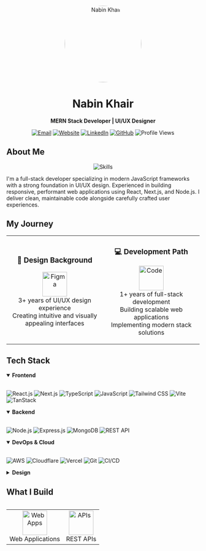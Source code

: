 <div align="center">
  <img src="https://github.com/nabinkhair42.png" alt="Nabin Khair" width="200" height="200" style="border-radius:50%;" />

  <h1>Nabin Khair</h1>
  
  <p>
    <strong>MERN Stack Developer | UI/UX Designer</strong>
  </p>

  [![Email](https://img.shields.io/badge/Gmail-nabinkhair12%40gmail.com-D14836?style=flat-square&logo=gmail&logoColor=white)](mailto:nabinkhair12@gmail.com)
  [![Website](https://img.shields.io/badge/Website-nabinkhair.com.np-4285F4?style=flat-square&logo=google-chrome&logoColor=white)](https://www.nabinkhair.com.np)
  [![LinkedIn](https://img.shields.io/badge/LinkedIn-nabin--khair-0077B5?style=flat-square&logo=linkedin&logoColor=white)](https://linkedin.com/in/nabin-khair-39b486342)
  [![GitHub](https://img.shields.io/badge/GitHub-nabinkhair42-181717?style=flat-square&logo=github&logoColor=white)](https://github.com/nabinkhair42)
  ![Profile Views](https://komarev.com/ghpvc/?username=nabinkhair42&color=0e75b6&style=flat-square)
</div>

## About Me


<!-- <p align="center">
  <img src="https://img.shields.io/badge/Experience-3%2B_Years-brightgreen?style=for-the-badge" alt="Experience" />
  <img src="https://img.shields.io/badge/Based_In-Nepal-red?style=for-the-badge" alt="Location" />
  <img src="https://img.shields.io/badge/Focus-Web_Development-blue?style=for-the-badge" alt="Focus" />
</p> -->

<p align="center">
  <img src="https://skillicons.dev/icons?i=js,ts,react,nextjs,nodejs,express,mongodb,tailwind,figma,aws,vercel" alt="Skills" />
</p>

I'm a full-stack developer specializing in modern JavaScript frameworks with a strong foundation in UI/UX design. Experienced in building responsive, performant web applications using React, Next.js, and Node.js. I deliver clean, maintainable code alongside carefully crafted user experiences.

## My Journey

<div align="center">
  <table border="0" align="center">
    <tr>
      <td width="50%">
        <h3 align="center">🎨 Design Background</h3>
        <p align="center">
          <img width="64" src="https://img.icons8.com/color/96/000000/figma--v1.png" alt="Figma"/>
          <br>
          3+ years of UI/UX design experience<br>
          Creating intuitive and visually appealing interfaces<br>
         </p>
      </td>
      <td width="50%">
        <h3 align="center">💻 Development Path</h3>
        <p align="center">
          <img width="64" src="https://img.icons8.com/color/96/000000/source-code.png" alt="Code"/>
          <br>
          1+ years of full-stack development<br>
          Building scalable web applications<br>
          Implementing modern stack solutions
        </p>
      </td>
    </tr>
  </table>
</div>

## Tech Stack

<details open>
<summary><b>Frontend</b></summary>
<br>
<p>
  <img src="https://img.shields.io/badge/React-61DAFB?style=flat-square&logo=react&logoColor=black" alt="React.js" />
  <img src="https://img.shields.io/badge/Next.js-000000?style=flat-square&logo=next.js&logoColor=white" alt="Next.js" />
  <img src="https://img.shields.io/badge/TypeScript-3178C6?style=flat-square&logo=typescript&logoColor=white" alt="TypeScript" />
  <img src="https://img.shields.io/badge/JavaScript-F7DF1E?style=flat-square&logo=javascript&logoColor=black" alt="JavaScript" />
  <img src="https://img.shields.io/badge/Tailwind-38B2AC?style=flat-square&logo=tailwind-css&logoColor=white" alt="Tailwind CSS" />
  <img src="https://img.shields.io/badge/Vite-646CFF?style=flat-square&logo=vite&logoColor=white" alt="Vite" />
  <img src="https://img.shields.io/badge/TanStack-FF4154?style=flat-square&logo=react-query&logoColor=white" alt="TanStack" />
</p>
</details>

<details open>
<summary><b>Backend</b></summary>
<br>
<p>
  <img src="https://img.shields.io/badge/Node.js-339933?style=flat-square&logo=node.js&logoColor=white" alt="Node.js" />
  <img src="https://img.shields.io/badge/Express-000000?style=flat-square&logo=express&logoColor=white" alt="Express.js" />
  <img src="https://img.shields.io/badge/MongoDB-47A248?style=flat-square&logo=mongodb&logoColor=white" alt="MongoDB" />
  <img src="https://img.shields.io/badge/REST_API-009688?style=flat-square&logo=fastapi&logoColor=white" alt="REST API" />
</p>
</details>

<details open>
<summary><b>DevOps & Cloud</b></summary>
<br>
<p>
  <img src="https://img.shields.io/badge/AWS-232F3E?style=flat-square&logo=amazon-aws&logoColor=white" alt="AWS" />
  <img src="https://img.shields.io/badge/Cloudflare-F38020?style=flat-square&logo=cloudflare&logoColor=white" alt="Cloudflare" />
  <img src="https://img.shields.io/badge/Vercel-000000?style=flat-square&logo=vercel&logoColor=white" alt="Vercel" />
  <img src="https://img.shields.io/badge/Git-F05032?style=flat-square&logo=git&logoColor=white" alt="Git" />
  <img src="https://img.shields.io/badge/CI/CD-2088FF?style=flat-square&logo=github-actions&logoColor=white" alt="CI/CD" />
</p>
</details>

<details>
<summary><b>Design</b></summary>
<br>
<p>
  <img src="https://img.shields.io/badge/Figma-F24E1E?style=flat-square&logo=figma&logoColor=white" alt="Figma" />
  <img src="https://img.shields.io/badge/Adobe_XD-FF61F6?style=flat-square&logo=adobe-xd&logoColor=white" alt="Adobe XD" />
</p>
</details>

## What I Build

<div align="center">
  <table border="0" align="left">
    <tr>
      <td align="center">
        <img width="64" src="https://img.icons8.com/fluency/96/000000/web-design.png" alt="Web Apps"/>
        <br>Web Applications
      </td>
      <td align="center">
        <img width="64" src="https://img.icons8.com/color/96/000000/database-restore.png" alt="APIs"/>
        <br>REST APIs
      </td>
    </tr>
  </table>
</div>
